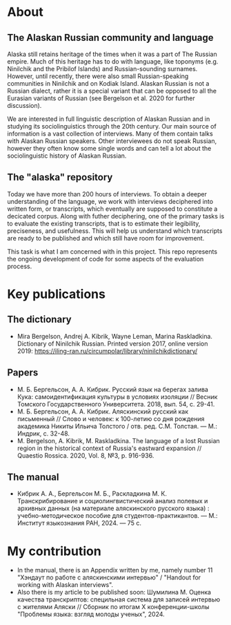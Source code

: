 # About
## The Alaskan Russian community and language
Alaska still retains heritage of the times when it was a part of The Russian empire. Much of this heritage has to do with language, like toponyms (e.g. Ninilchik and the Pribilof Islands) and Russian-sounding surnames. However, until recently, there were also small Russian-speaking communities in Ninilchik and on Kodiak Island. Alaskan Russian is not a Russian dialect, rather it is a special variant that can be opposed to all the Eurasian variants of Russian (see Bergelson et al. 2020 for further discussion).


We are interested in full linguistic description of Alaskan Russian and in studying its sociolinguistics through the 20th century. Our main source of information is a vast collection of interviews. Many of them contain talks with Alaskan Russian speakers. Other interviewees do not speak Russian, however they often know some single words and can tell a lot about the sociolinguistic history of Alaskan Russian.


## The "alaska" repository
Today we have more than 200 hours of interviews. To obtain a deeper understanding of the language, we work with interviews deciphered into written form, or transcripts, which eventually are supposed to constitute a decicated corpus. Along with futher deciphering, one of the primary tasks is to evaluate the existing transcripts, that is to estimate their legibility, preciseness, and usefulness. This will help us understand which transcripts are ready to be published and which still have room for improvement.


This task is what I am concerned with in this project. This repo represents the ongoing development of code for some aspects of the evaluation process.


# Key publications
## The dictionary
* Mira Bergelson, Andrej A. Kibrik, Wayne Leman, Marina Raskladkina. Dictionary of Ninilchik Russian. Printed version 2017, online version 2019: https://iling-ran.ru/circumpolar/library/ninilchikdictionary/
## Papers
* М. Б. Бергельсон, А. А. Кибрик. Русский язык на берегах залива Кука: самоидентификация культуры в условиях изоляции // Весник Томского Государственного Университета. 2018, вып. 54, с. 29-41.
* М. Б. Бергельсон, А. А. Кибрик. Аляскинский русский как письменный // Слово и человек: к 100-летию со дня рождения академика Никиты Ильича Толстого / отв. ред. С.М. Толстая. — М.: Индрик, с. 32-48.
* M. Bergelson, A. Kibrik, M. Raskladkina. The language of a lost Russian region in the historical context of Russia's eastward expansion // Quaestio Rossica. 2020, Vol. 8, №3, p. 916-936.
## The manual
* Кибрик А. А., Бергельсон М. Б., Раскладкина М. К. Транскрибирование и социолингвистический анализ полевых и архивных данных (на материале аляскинского русского языка) : учебно-методическое пособие для студентов-практикантов. — М.: Институт языкознания РАН, 2024. — 75 с.


# My contribution
* In the manual, there is an Appendix written by me, namely number 11 "Хэндаут по работе с аляскинскими интервью" / "Handout for working with Alaskan interviews".
* Also there is my article to be published soon: Шумилина М. Оценка качества транскриптов: специльная система для записей интервью с жителями Аляски // Сборник по итогам X конференции-школы "Проблемы языка: взгляд молоды ученых", 2024.

